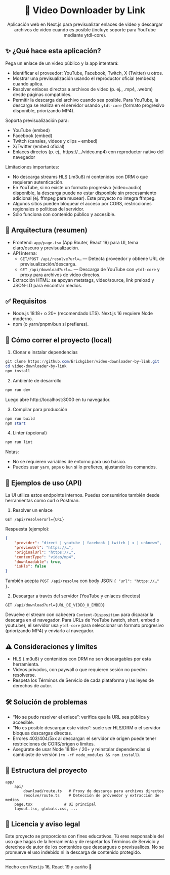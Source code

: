 <div align="center">

# 🚀 Video Downloader by Link

Aplicación web en Next.js para previsualizar enlaces de video y descargar archivos de video cuando es posible (incluye soporte para YouTube mediante ytdl-core).

</div>

## ✨ ¿Qué hace esta aplicación?

Pega un enlace de un video público y la app intentará:

- Identificar el proveedor: YouTube, Facebook, Twitch, X (Twitter) u otros.
- Mostrar una previsualización usando el reproductor oficial (embeds) cuando aplica.
- Resolver enlaces directos a archivos de video (p. ej., .mp4, .webm) desde páginas compatibles.
- Permitir la descarga del archivo cuando sea posible. Para YouTube, la descarga se realiza en el servidor usando `ytdl-core` (formato progresivo disponible, priorizando MP4).

Soporta previsualización para:

- YouTube (embed)
- Facebook (embed)
- Twitch (canales, videos y clips – embed)
- X/Twitter (embed oficial)
- Enlaces directos (p. ej., https://…/video.mp4) con reproductor nativo del navegador

Limitaciones importantes:

- No descarga streams HLS (.m3u8) ni contenidos con DRM o que requieran autenticación.
- En YouTube, si no existe un formato progresivo (video+audio) disponible, la descarga puede no estar disponible sin procesamiento adicional (ej. ffmpeg para muxear). Este proyecto no integra ffmpeg.
- Algunos sitios pueden bloquear el acceso por CORS, restricciones regionales o políticas del servidor.
- Sólo funciona con contenido público y accesible.

## 🧱 Arquitectura (resumen)

- Frontend: `app/page.tsx` (App Router, React 19) para UI, tema claro/oscuro y previsualización.
- API interna:
	- `GET/POST /api/resolve?url=…` — Detecta proveedor y obtiene URL de previsualización/descarga.
	- `GET /api/download?url=…` — Descarga de YouTube con `ytdl-core` y proxy para archivos de video directos.
- Extracción HTML: se apoyan metatags, video/source, link preload y JSON‑LD para encontrar medios.

## ✅ Requisitos

- Node.js 18.18+ o 20+ (recomendado LTS). Next.js 16 requiere Node moderno.
- npm (o yarn/pnpm/bun si prefieres).

## 🚀 Cómo correr el proyecto (local)

1) Clonar e instalar dependencias

```powershell
git clone https://github.com/Erickgiber/video-downloader-by-link.git
cd video-downloader-by-link
npm install
```

2) Ambiente de desarrollo

```powershell
npm run dev
```

Luego abre http://localhost:3000 en tu navegador.

3) Compilar para producción

```powershell
npm run build
npm start
```

4) Linter (opcional)

```powershell
npm run lint
```

Notas:

- No se requieren variables de entorno para uso básico.
- Puedes usar `yarn`, `pnpm` o `bun` si lo prefieres, ajustando los comandos.

## 🧪 Ejemplos de uso (API)

La UI utiliza estos endpoints internos. Puedes consumirlos también desde herramientas como curl o Postman.

1) Resolver un enlace

```text
GET /api/resolve?url={URL}
```

Respuesta (ejemplo):

```json
{
	"provider": "direct | youtube | facebook | twitch | x | unknown",
	"previewUrl": "https://…",   
	"originalUrl": "https://…",
	"contentType": "video/mp4",
	"downloadable": true,
	"isHls": false
}
```

También acepta `POST /api/resolve` con body JSON `{ "url": "https://…" }`.

2) Descargar a través del servidor (YouTube y enlaces directos)

```text
GET /api/download?url={URL_DE_VIDEO_O_EMBED}
```

Devuelve el stream con cabecera `Content-Disposition` para disparar la descarga en el navegador. Para URLs de YouTube (watch, short, embed o youtu.be), el servidor usa `ytdl-core` para seleccionar un formato progresivo (priorizando MP4) y enviarlo al navegador.

## ⚠️ Consideraciones y límites

- HLS (.m3u8) y contenidos con DRM no son descargables por esta herramienta.
- Videos privados, con paywall o que requieren sesión no pueden resolverse.
- Respeta los Términos de Servicio de cada plataforma y las leyes de derechos de autor.

## 🛠️ Solución de problemas

- “No se pudo resolver el enlace”: verifica que la URL sea pública y accesible.
- “No es posible descargar este video”: suele ser HLS/DRM o el servidor bloquea descargas directas.
- Errores 403/404/5xx al descargar: el servidor de origen puede tener restricciones de CORS/origen o límites.
- Asegúrate de usar Node 18.18+ / 20+ y reinstalar dependencias si cambiaste de versión (`rm -rf node_modules && npm install`).

## 📁 Estructura del proyecto

```
app/
	api/
		download/route.ts   # Proxy de descarga para archivos directos
		resolve/route.ts    # Detección de proveedor y extracción de medios
	page.tsx              # UI principal
	layout.tsx, globals.css, ...
```

## 📜 Licencia y aviso legal

Este proyecto se proporciona con fines educativos. Tú eres responsable del uso que hagas de la herramienta y de respetar los Términos de Servicio y derechos de autor de los contenidos que descargues o previsualices. No se promueve el uso indebido ni la descarga de contenido protegido.

---

Hecho con Next.js 16, React 19 y cariño 💙
